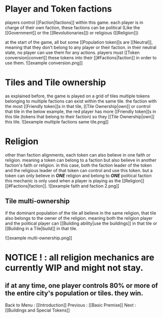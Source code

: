 # Player and Token factions
players control [[Faction|factions]] within this game. each player is in charge of their own faction, these factions can be political (Like the [[Government]] or the [[Revolutionaries]]) or religious ([[Religion]]) 

at the start of the game, all but some [[Population token]]s are [[Neutral]], meaning that they don't belong to any player or their faction. 
in their neutral state, no player can use them for any actions. players must [[Token conversion|convert]] these tokens into their [[#Factions|faction]] in order to use them.
![[example conversion.png]]

# Tiles and Tile ownership
as explained before, the game is played on a grid of tiles
multiple tokens belonging to multiple factions can exist within the same tile. 
the faction with the most [[Friendly token]]s in that tile, [[Tile Ownership|own]] or control that tile
in the below example, the red player has more [[Friendly token]]s in this tile (tokens that belong to their faction) so they [[Tile Ownership|own]] this tile.
![[example multiple factions same tile.png]]

# Religion
other than faction alignments, each token can also believe in one faith or religion. meaning a token can belong to a faction but also believe in another faction's faith or religion. in this case, both the faction leader of the token and the religious leader of that token can control and use this token. but a token can only believe in ***ONE*** religion and belong to ***ONE*** political faction
this mechanic is only used when a player is playing as the [[Religion]] [[#Factions|faction]].
![[example faith and faction 2.png]]
## Tile multi-ownership
if the dominant population of the tile all believe in the same religion, that tile also belongs to the owner of the religion. meaning both the religion player and the political player can [[Building ability|use the buildings]] in that tile or [[Building in a Tile|build]] in that tile. 

![[example multi-ownership.png]]


# NOTICE ! : all religion mechanics are currently WIP and might not stay.
## if at any time, one player controls 80% or more of the entire city's population or tiles. they win.


Back to Menu : [[Introduction]]
Previous : [[Basic Premise]]
Next : [[Buildings and Special Tokens]]